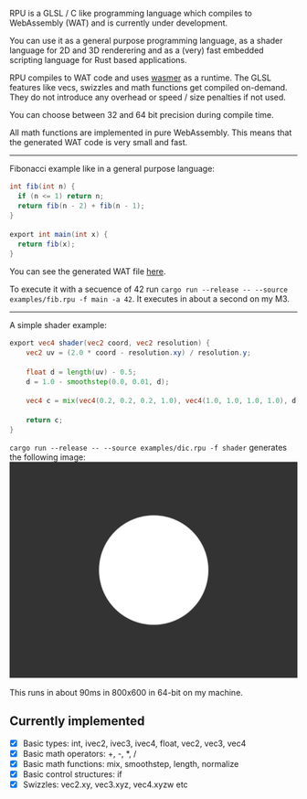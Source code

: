 RPU is a GLSL / C like programming language which compiles to WebAssembly (WAT) and is currently under development.

You can use it as a general purpose programming language, as a shader language for 2D and 3D renderering and as a (very) fast embedded scripting language for Rust based applications.

RPU compiles to WAT code and uses [wasmer](https://crates.io/crates/wasmer) as a runtime. The GLSL features like vecs, swizzles and math functions get compiled on-demand. They do not introduce any overhead or speed / size penalties if not used.

You can choose between 32 and 64 bit precision during compile time.

All math functions are implemented in pure WebAssembly. This means that the generated WAT code is very small and fast.

---

Fibonacci example like in a general purpose language:

```glsl
int fib(int n) {
  if (n <= 1) return n;
  return fib(n - 2) + fib(n - 1);
}

export int main(int x) {
  return fib(x);
}
```

You can see the generated WAT file [here](/examples/fib.wat).

To execute it with a secuence of 42 run `cargo run --release -- --source examples/fib.rpu -f main -a 42`. It executes in about a second on my M3.

---

A simple shader example:

```glsl
export vec4 shader(vec2 coord, vec2 resolution) {
    vec2 uv = (2.0 * coord - resolution.xy) / resolution.y;

    float d = length(uv) - 0.5;
    d = 1.0 - smoothstep(0.0, 0.01, d);

    vec4 c = mix(vec4(0.2, 0.2, 0.2, 1.0), vec4(1.0, 1.0, 1.0, 1.0), d);

    return c;
}
```

`cargo run --release -- --source examples/dic.rpu -f shader` generates the following image:
![Disc](/examples/disc.png)

This runs in about 90ms in 800x600 in 64-bit on my machine.

## Currently implemented

- [x] Basic types: int, ivec2, ivec3, ivec4, float, vec2, vec3, vec4
- [x] Basic math operators: +, -, \*, /
- [x] Basic math functions: mix, smoothstep, length, normalize
- [x] Basic control structures: if
- [x] Swizzles: vec2.xy, vec3.xyz, vec4.xyzw etc
